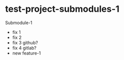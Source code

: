 # test-project-submodules-1
Submodule-1

- fix 1
- fix 2
- fix 3 github?
- fix 4 gitlab?
- new feature-1
